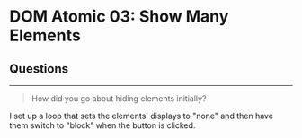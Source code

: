 # DOM Atomic 03: Show Many Elements

## Questions

---

> How did you go about hiding elements initially?

I set up a loop that sets the elements' displays to "none" and then have them switch to "block" when the button is clicked.
